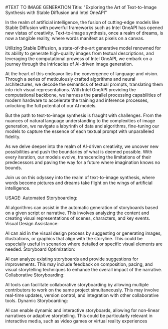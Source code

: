 #TEXT TO IMAGE GENERATION
Title: "Exploring the Art of Text-to-Image Synthesis with Stable Diffusion and Intel OneAPI"

In the realm of artificial intelligence, the fusion of cutting-edge models like Stable Diffusion with powerful frameworks such as Intel OneAPI has opened new vistas of creativity. Text-to-image synthesis, once a realm of dreams, is now a tangible reality, where words manifest as pixels on a canvas.

Utilizing Stable Diffusion, a state-of-the-art generative model renowned for its ability to generate high-quality images from textual descriptions, and leveraging the computational prowess of Intel OneAPI, we embark on a journey through the intricacies of AI-driven image generation.

At the heart of this endeavor lies the convergence of language and vision. Through a series of meticulously crafted algorithms and neural architectures, we decode the semantics of textual prompts, translating them into rich visual representations. With Intel OneAPI providing the computational backbone, we harness the parallel processing capabilities of modern hardware to accelerate the training and inference processes, unlocking the full potential of our AI models.

But the path to text-to-image synthesis is fraught with challenges. From the nuances of natural language understanding to the complexities of image generation, we navigate a labyrinth of data and algorithms, fine-tuning our models to capture the essence of each textual prompt with unparalleled fidelity.

As we delve deeper into the realm of AI-driven creativity, we uncover new possibilities and push the boundaries of what is deemed possible. With every iteration, our models evolve, transcending the limitations of their predecessors and paving the way for a future where imagination knows no bounds.

Join us on this odyssey into the realm of text-to-image synthesis, where words become pictures and dreams take flight on the wings of artificial intelligence.




USAGE:
   Automated Storyboarding:

AI algorithms can assist in the automatic generation of storyboards based on a given script or narrative. This involves analyzing the content and creating visual representations of scenes, characters, and key events.
Visual Design Assistance:

AI can aid in the visual design process by suggesting or generating images, illustrations, or graphics that align with the storyline. This could be especially useful in scenarios where detailed or specific visual elements are needed.
Storyboard Optimization:

AI can analyze existing storyboards and provide suggestions for improvements. This may include feedback on composition, pacing, and visual storytelling techniques to enhance the overall impact of the narrative.
Collaborative Storyboarding:

AI tools can facilitate collaborative storyboarding by allowing multiple contributors to work on the same project simultaneously. This may involve real-time updates, version control, and integration with other collaborative tools.
Dynamic Storyboarding:

AI can enable dynamic and interactive storyboards, allowing for non-linear narratives or adaptive storytelling. This could be particularly relevant in interactive media, such as video games or virtual reality experiences
